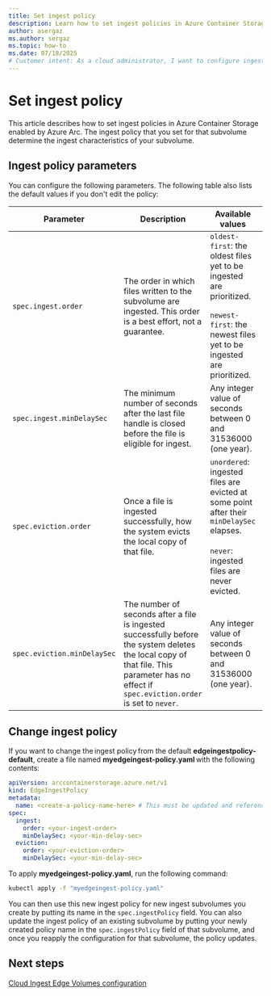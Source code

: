 ```yaml
---
title: Set ingest policy
description: Learn how to set ingest policies in Azure Container Storage enabled by Azure Arc.
author: asergaz
ms.author: sergaz
ms.topic: how-to
ms.date: 07/18/2025
# Customer intent: As a cloud administrator, I want to configure ingest policies for Azure Container Storage, so that I can manage the file ingestion and eviction processes tailored to my storage requirements.
---
```


# Set ingest policy

This article describes how to set ingest policies in Azure Container Storage enabled by Azure Arc. The ingest policy that you set for that subvolume determine the ingest characteristics of your subvolume.

## Ingest policy parameters

You can configure the following parameters. The following table also lists the default values if you don't edit the policy:

| Parameter | Description | Available values | Default |
|---|---|---|---|
| `spec.ingest.order` | The order in which files written to the subvolume are ingested. This order is a best effort, not a guarantee. | `oldest-first`: the oldest files yet to be ingested are prioritized.<br/><br/> `newest-first`: the newest files yet to be ingested are prioritized.  | `oldest-first` |
| `spec.ingest.minDelaySec` | The minimum number of seconds after the last file handle is closed before the file is eligible for ingest. | Any integer value of seconds between 0 and 31536000 (one year). | 60 seconds |
| `spec.eviction.order` | Once a file is ingested successfully, how the system evicts the local copy of that file. | `unordered`: ingested files are evicted at some point after their `minDelaySec` elapses.<br/><br/>  `never`: ingested files are never evicted. | `unordered` |
| `spec.eviction.minDelaySec`  | The number of seconds after a file is ingested successfully before the system deletes the local copy of that file. This parameter has no effect if `spec.eviction.order` is set to `never`. | Any integer value of seconds between 0 and 31536000 (one year). | 300 seconds (5 minutes) |

## Change ingest policy

If you want to change the ingest policy from the default **edgeingestpolicy-default**, create a file named **myedgeingest-policy.yaml** with the following contents:

```yaml
apiVersion: arccontainerstorage.azure.net/v1 
kind: EdgeIngestPolicy 
metadata: 
  name: <create-a-policy-name-here> # This must be updated and referenced in the spec.ingestPolicy section of the edgeSubvolume.yaml 
spec: 
  ingest: 
    order: <your-ingest-order> 
    minDelaySec: <your-min-delay-sec> 
  eviction: 
    order: <your-eviction-order> 
    minDelaySec: <your-min-delay-sec>
```

To apply **myedgeingest-policy.yaml**, run the following command:

```bash
kubectl apply -f "myedgeingest-policy.yaml"
```

You can then use this new ingest policy for new ingest subvolumes you create by putting its name in the `spec.ingestPolicy` field. You can also update the ingest policy of an existing subvolume by putting your newly created policy name in the `spec.ingestPolicy` field of that subvolume, and once you reapply the configuration for that subvolume, the policy updates.

## Next steps

[Cloud Ingest Edge Volumes configuration](cloud-ingest-edge-volume-configuration.md)
